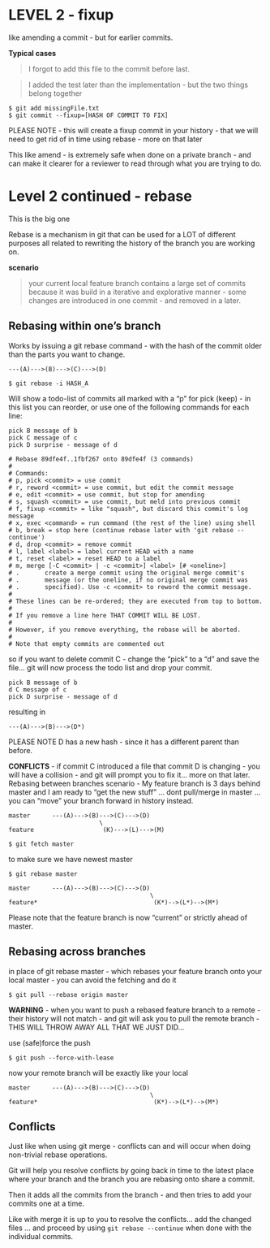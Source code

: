 # LEVEL 2 - fixup

like amending a commit  - but for earlier commits.

**Typical cases**
>I forgot to add this file to the commit before last.

>I added the test later than the implementation - but the two things belong together

```
$ git add missingFile.txt
$ git commit --fixup=[HASH OF COMMIT TO FIX]
```

PLEASE NOTE - this will create a fixup commit in your history - that we will need to get rid of in time using rebase - more on that later

This like amend - is extremely safe when done on a private branch - and can make it clearer for a reviewer to read through what you are trying to do.


# Level 2 continued - rebase
This is the big one

Rebase is a mechanism in git that can be used for a LOT of different purposes all related to rewriting the history of the branch you are working on.


**scenario**

> your current local feature branch contains a large set of commits because it was build in a iterative and explorative manner - some changes are introduced in one commit - and removed in a later.


## Rebasing within one’s branch
Works by issuing a git rebase command - with the hash of the commit older than the parts you want to change.

```
---(A)--->(B)--->(C)--->(D)
```

```
$ git rebase -i HASH_A
```


Will show a todo-list of commits all marked with a “p” for pick (keep) - in this list you can reorder, or use one of the following commands for each line:

```
pick B message of b
pick C message of c
pick D surprise - message of d

# Rebase 89dfe4f..1fbf267 onto 89dfe4f (3 commands)
#
# Commands:
# p, pick <commit> = use commit
# r, reword <commit> = use commit, but edit the commit message
# e, edit <commit> = use commit, but stop for amending
# s, squash <commit> = use commit, but meld into previous commit
# f, fixup <commit> = like "squash", but discard this commit's log message
# x, exec <command> = run command (the rest of the line) using shell
# b, break = stop here (continue rebase later with 'git rebase --continue')
# d, drop <commit> = remove commit
# l, label <label> = label current HEAD with a name
# t, reset <label> = reset HEAD to a label
# m, merge [-C <commit> | -c <commit>] <label> [# <oneline>]
# .       create a merge commit using the original merge commit's
# .       message (or the oneline, if no original merge commit was
# .       specified). Use -c <commit> to reword the commit message.
#
# These lines can be re-ordered; they are executed from top to bottom.
#
# If you remove a line here THAT COMMIT WILL BE LOST.
#
# However, if you remove everything, the rebase will be aborted.
#
# Note that empty commits are commented out
```

so if you want to delete commit C - change the “pick” to a “d” and save the file... git will now process the todo list and drop your commit.

```
pick B message of b
d C message of c
pick D surprise - message of d
```

resulting in 
```
---(A)--->(B)--->(D*)
```

PLEASE NOTE D has a new hash - since it has a different parent than before.

**CONFLICTS** - if commit C introduced a file that commit D is changing - you will have a collision - and git will prompt you to fix it… more on that later.
Rebasing between branches
scenario - My feature branch is 3 days behind master and I am ready to “get the new stuff” … dont pull/merge in master … you can “move” your branch forward in history instead.

```
master		---(A)--->(B)--->(C)--->(D)
                         \
feature                   (K)--->(L)--->(M)
```

```
$ git fetch master
```

to make sure we have newest master

```
$ git rebase master
```

```
master      ---(A)--->(B)--->(C)--->(D)
                                       \
feature*                                (K*)-->(L*)-->(M*)
```

Please note that the feature branch is now “current” or strictly ahead of master.

## Rebasing across branches 
in place of git rebase master - which rebases your feature branch onto your local master - you can avoid the fetching and do it 

```
$ git pull --rebase origin master
```

**WARNING** - when you want to push a rebased feature branch to a remote - their history will not match - and git will ask you to pull the remote branch - THIS WILL THROW AWAY ALL THAT WE JUST DID…

use (safe)force the push

```
$ git push --force-with-lease
```

now your remote branch will be exactly like your local

```
master      ---(A)--->(B)--->(C)--->(D)
                                       \
feature*                                (K*)-->(L*)-->(M*)
```

## Conflicts
Just like when using git merge - conflicts can and will occur when doing non-trivial rebase operations.

Git will help you resolve conflicts by going back in time to the latest place where your branch and the branch you are rebasing onto share a commit.

Then it adds all the commits from the branch - and then tries to add your commits one at a time.

Like with merge it is up to you to resolve the conflicts… add the changed files … and proceed by using `git rebase --continue` when done with the individual commits.

